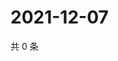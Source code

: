 # 2021-12-07

共 0 条

<!-- BEGIN WEIBO -->
<!-- 最后更新时间 Tue Dec 07 2021 23:13:00 GMT+0800 (China Standard Time) -->

<!-- END WEIBO -->
